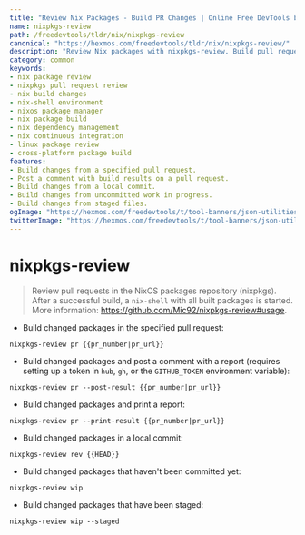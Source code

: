 ```yaml
---
title: "Review Nix Packages - Build PR Changes | Online Free DevTools by Hexmos"
name: nixpkgs-review
path: /freedevtools/tldr/nix/nixpkgs-review
canonical: "https://hexmos.com/freedevtools/tldr/nix/nixpkgs-review/"
description: "Review Nix packages with nixpkgs-review. Build pull request changes and start a nix-shell environment to test modifications. Free online tool, no registration required."
category: common
keywords:
- nix package review
- nixpkgs pull request review
- nix build changes
- nix-shell environment
- nixos package manager
- nix package build
- nix dependency management
- nix continuous integration
- linux package review
- cross-platform package build
features:
- Build changes from a specified pull request.
- Post a comment with build results on a pull request.
- Build changes from a local commit.
- Build changes from uncommitted work in progress.
- Build changes from staged files.
ogImage: "https://hexmos.com/freedevtools/t/tool-banners/json-utilities-banner.png"
twitterImage: "https://hexmos.com/freedevtools/t/tool-banners/json-utilities-banner.png"
---
```


# nixpkgs-review

> Review pull requests in the NixOS packages repository (nixpkgs).
> After a successful build, a `nix-shell` with all built packages is started.
> More information: <https://github.com/Mic92/nixpkgs-review#usage>.

- Build changed packages in the specified pull request:

`nixpkgs-review pr {{pr_number|pr_url}}`

- Build changed packages and post a comment with a report (requires setting up a token in `hub`, `gh`, or the `GITHUB_TOKEN` environment variable):

`nixpkgs-review pr --post-result {{pr_number|pr_url}}`

- Build changed packages and print a report:

`nixpkgs-review pr --print-result {{pr_number|pr_url}}`

- Build changed packages in a local commit:

`nixpkgs-review rev {{HEAD}}`

- Build changed packages that haven't been committed yet:

`nixpkgs-review wip`

- Build changed packages that have been staged:

`nixpkgs-review wip --staged`
